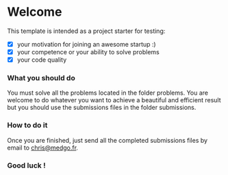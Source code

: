 # Welcome

This template is intended as a project starter for testing:
- [x] your motivation for joining an awesome startup :)
- [x] your competence or your ability to solve problems
- [x] your code quality

### What you should do
You must solve all the problems located in the folder problems.  You are welcome to do whatever you want to achieve a beautiful and efficient result but you should use the submissions files in the folder submissions. 

### How to do it
Once you are finished, just send all the completed submissions files by email to chris@medgo.fr.

### Good luck !
